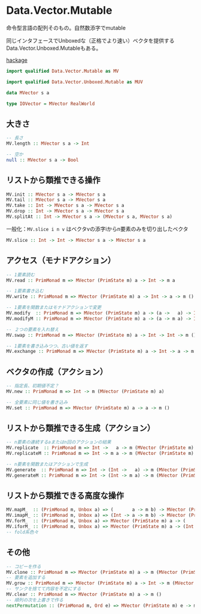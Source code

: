 # Data.Vector.Mutable

命令型言語の配列そのもの。自然数添字でmutable

同じインタフェースでUnboxedな（正格でより速い）ベクタを提供するData.Vector.Unboxed.Mutableもある。

[hackage](https://hackage.haskell.org/package/vector-0.12.3.0/docs/Data-Vector-Mutable.html)

```haskell
import qualified Data.Vector.Mutable as MV

import qualified Data.Vector.Unboxed.Mutable as MUV
```

```haskell
data MVector s a

type IOVector = MVector RealWorld
```

## 大きさ

```haskell
-- 長さ
MV.length :: MVector s a -> Int

-- 空か
null :: MVector s a -> Bool
```

## リストから類推できる操作

```haskell
MV.init :: MVector s a -> MVector s a
MV.tail :: MVector s a -> MVector s a
MV.take :: Int -> MVector s a -> MVector s a
MV.drop :: Int -> MVector s a -> MVector s a
MV.splitAt :: Int -> MVector s a -> (MVector s a, MVector s a)
```

一般化：`MV.slice i n v` はベクタvの添字iからn要素のみを切り出したベクタ

```haskell
MV.slice :: Int	-> Int -> MVector s a -> MVector s a
```

## アクセス（モナドアクション）

```haskell
-- 1要素読む
MV.read :: PrimMonad m => MVector (PrimState m) a -> Int -> m a

-- 1要素書き込む
MV.write :: PrimMonad m => MVector (PrimState m) a -> Int -> a -> m ()

-- 1要素を関数またはモナドアクションで変更
MV.modify  :: PrimMonad m => MVector (PrimState m) a -> (a ->   a) -> Int -> m ()
MV.modifyM :: PrimMonad m => MVector (PrimState m) a -> (a -> m a) -> Int -> m () 

-- ２つの要素を入れ替え
MV.swap :: PrimMonad m => MVector (PrimState m) a -> Int -> Int -> m ()

-- 1要素を書き込みつつ、古い値を返す
MV.exchange :: PrimMonad m => MVector (PrimState m) a -> Int -> a -> m a
```

## ベクタの作成（アクション）

```haskell
-- 指定長、初期値不定？
MV.new :: PrimMonad m => Int -> m (MVector (PrimState m) a)

-- 全要素に同じ値を書き込み
MV.set :: PrimMonad m => MVector (PrimState m) a -> a -> m ()
```

## リストから類推できる生成（アクション）

```haskell
-- n要素の連続するaまたはn回のアクションの結果
MV.replicate  :: PrimMonad m => Int ->   a -> m (MVector (PrimState m) a)
MV.replicateM :: PrimMonad m => Int -> m a -> m (MVector (PrimState m) a)

-- n要素を関数またはアクションで生成
MV.generate  :: PrimMonad m => Int -> (Int ->   a) -> m (MVector (PrimState m) a)
MV.generateM :: PrimMonad m => Int -> (Int -> m a) -> m (MVector (PrimState m) a)
```

## リストから類推できる高度な操作

```haskell
MV.mapM_  :: (PrimMonad m, Unbox a) => (       a -> m b) -> MVector (PrimState m) a -> m ()
MV.imapM_ :: (PrimMonad m, Unbox a) => (Int -> a -> m b) -> MVector (PrimState m) a -> m ()
MV.forM_  :: (PrimMonad m, Unbox a) => MVector (PrimState m) a -> (       a -> m b) -> m ()
MV.iforM_ :: (PrimMonad m, Unbox a) => MVector (PrimState m) a -> (Int -> a -> m b) -> m ()
-- fold系色々
```

## その他

```haskell
-- コピーを作る
MV.clone :: PrimMonad m => MVector (PrimState m) a -> m (MVector (PrimState m) a)
-- 要素を追加する
MV.grow :: PrimMonad m => MVector (PrimState m) a -> Int -> m (MVector (PrimState m) a
-- サンクを捨てて内容を不定にする
MV.clear :: PrimMonad m => MVector (PrimState m) a -> m ()
-- 順列の次を上書きで作る
nextPermutation :: (PrimMonad m, Ord e) => MVector (PrimState m) e -> m Bool
```
